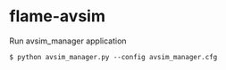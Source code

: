 # flame-avsim

Run avsim_manager application
```
$ python avsim_manager.py --config avsim_manager.cfg
```